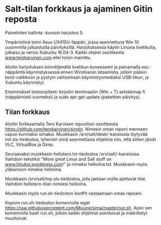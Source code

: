 # Salt-tilan forkkaus ja ajaminen Gitin reposta

Palvelinten hallinta -kurssin harjoitus 5.

Ympäristönä toimi Asus UX410U-läppäri, jossa asennettuna Win 10 uusimmilla julkaistuilla päivityksillä. Harjoituksessa käytin Linuxia livetikulta, julkaisu ja versio Xubuntu 16.04-3. Kaikki ohjeet osoitteesta www.terokarvinen.com ellei toisin mainittu.

Aloitin harjoituksen kiinnittämällä livetikun koneeseeni ja painamalla esc-näppäintä käynnistyksessä ennen Windowsin lataamista, jolloin pääsin boot-valikkoon ja pystyin valitsemaan käynnistysmediaksi USB-tikun, ja Xubuntu käynnistyi.

Ensimmäiset toimenpiteet: kirjoitin terminaaliin (Win + T) setxkbmap fi (näppäimistö suomeksi) ja sudo apt-get update (pakettien päivitys).

## Tilan forkkaus
Aloitin forkkaamalla Tero Karvisen reposition osoitteesta https://github.com/terokarvinen/sirotin. Nimesin oman reponi menneen vapun kunniaksi simaksi. Muokkasin /srv/salt/desk/-kansiosta löytyvää init.sls-tiedostoa, lyhensin siinä asennettavia ohjelmia niin, että siihen jäivät VLC, VirtualBox ja Gimp.

Seuraavaksi muokkasin hellotero.txt-tiedostoa /srv/salt/-kansiossa. Vaihdoin tekstiksi "More great Linux and Salt stuff on www.liinuksi.wordpress.com!" ja nimeksi helloiina.txt. Muokkasin myös yläkansion nimeksi helloiina.

Muokkasin /srv/salt/top.sls-tiedostoa, jolla jaetaan orjille ajettavat tilat. Vaihdoin hellotero-tilan nimeksi helloiina.

Muokkasin myös run.sh-tiedoston konffit vastaamaan omaa repoani.

Kopioin run.sh-tiedoston komennolla wget https://raw.githubusercontent.com/Miyune/sima/master/run.sh. Ajoin sen komennolla bash run.sh, jolloin kaikki ohjelmat asentuivat ja määrittelyt muuttuivat.
